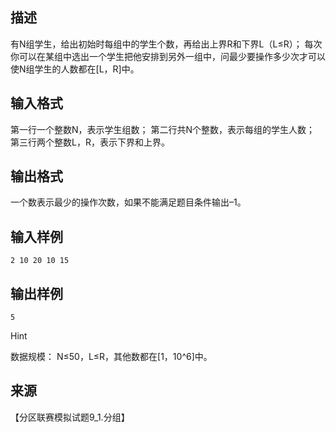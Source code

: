 ## 描述

有N组学生，给出初始时每组中的学生个数，再给出上界R和下界L（L≤R）； 每次你可以在某组中选出一个学生把他安排到另外一组中，问最少要操作多少次才可以使N组学生的人数都在[L，R]中。

## 输入格式

第一行一个整数N，表示学生组数； 第二行共N个整数，表示每组的学生人数； 第三行两个整数L，R，表示下界和上界。 

## 输出格式

一个数表示最少的操作次数，如果不能满足题目条件输出–1。

## 输入样例

```plaintext
2 10 20 10 15 
```

## 输出样例

```plaintext
5 
```

Hint

数据规模： N≤50，L≤R，其他数都在[1，10^6]中。

## 来源

【分区联赛模拟试题9_1.分组】

